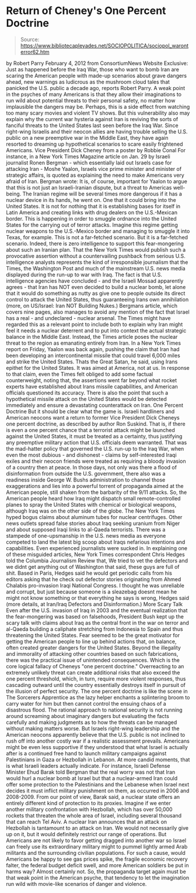 # Return of Cheney's One Percent Doctrine

> Source: https://www.bibliotecapleyades.net/SOCIOPOLITICA/sociopol_waronterror62.htm

by Robert Parry
February 4, 2012
from
ConsortiumNews Website
Exclusive: Just as
happened before the Iraq War, those who want to bomb
Iran are scaring the American people with made-up
scenarios about grave dangers ahead, new warnings as
ludicrous as the mushroom cloud tales that panicked
the U.S. public a decade ago, reports Robert Parry.
A weak point in the psyches of many Americans is
that they allow their imaginations to run wild about potential threats to
their personal safety, no matter how implausible the dangers may be.
Perhaps, this is a side effect from watching too
many scary movies and violent TV shows.
But this vulnerability also may explain why the current war hysteria against
Iran is reviving the sorts of fanciful threats to the United States last
seen before the Iraq War.
Since right-wing Israelis and their neocon
allies are having trouble selling the U.S. public on a new preemptive war in
the Middle East, they have again resorted to dreaming up hypothetical
scenarios to scare easily frightened Americans.
Vice President Dick Cheney
from a poster by Robbie Conal
For instance, in a New York Times Magazine
article on Jan. 29 by Israeli journalist Ronen Bergman - which
essentially laid out Israels case for attacking Iran - Moshe Yaalon,
Israels vice prime minister and minister of strategic affairs, is quoted as
explaining the need to make Americans very afraid of Iran.
Bergman wrote:
It is, of course, important for Yaalon to
argue that this is not just an Israeli-Iranian dispute, but a threat to
Americas well-being. The Iranian regime will be several times more
dangerous if it has a nuclear device in its hands, he went on. One
that it could bring into the United States. It is not for nothing that
it is establishing bases for itself in Latin America and creating links
with drug dealers on the U.S.-Mexican border.
This is happening in order to smuggle ordnance into the United States
for the carrying out of terror attacks. Imagine this regime getting
nuclear weapons to the U.S.-Mexico border and managing to smuggle it
into Texas, for example. This is not a far-fetched scenario.
But it is a far-fetched scenario. Indeed, there
is zero intelligence to support this fear-mongering about such an Iranian
plan.
That the New York Times would publish such a
provocative assertion without a countervailing pushback from serious U.S.
intelligence analysts represents the kind of irresponsible journalism that
the Times, the Washington Post and much of the mainstream U.S. news media
displayed during the run-up to war with Iraq.
The fact is that U.S. intelligence agencies have concluded - and the Israeli
Mossad apparently agrees - that Iran has NOT even decided to build a nuclear
bomb, let alone that it would do something as nutty as give one to people
outside its direct control to attack the United States, thus guaranteeing
Irans own annihilation (more, on US/Israel: Iran
NOT Building Nukes.)
Bergmans article, which covers nine pages, also manages to avoid any
mention of the fact that Israel has a real - and undeclared - nuclear
arsenal.
The Times might have regarded this as a relevant
point to include both to explain why Iran might feel it needs a nuclear
deterrent and to put into context the actual strategic balance in
the Middle
East.
Instead, the Times article poses the nuclear
threat to the region as emanating entirely from Iran.
In a New York Times
report on Friday, Yaalon was back again, pushing the
claim that Iran had been developing an intercontinental missile that could
travel 6,000 miles and strike the United States.
Thats the Great Satan, he said, using
Irans epithet for the United States. It was aimed at America, not at
us.
In response to that claim, even the Times felt
obliged to add some factual counterweight, noting that,
the assertions went far beyond what rocket
experts have established about Irans missile capabilities, and American
officials questioned its accuracy.
There is also the point that such a hypothetical
missile attack on the United States would be detected immediately and ensure
a devastating counterattack on Iran.
One Percent Doctrine
But it should be clear what the game is. Israeli hardliners and American
neocons want a return to former Vice President
Dick Cheneys one percent doctrine,
as described by author Ron Suskind.
That is, if there is even a one percent chance
that a terrorist attack might be launched against the United States, it must
be treated as a certainty, thus justifying any preemptive military action
that U.S. officials deem warranted.
That was the mad-hatter policy that governed the U.S. run-up to the Iraq
War, when even the most dubious - and dishonest - claims by self-interested
Iraqi exiles and their neocon friends were treated as requiring a bloody
invasion of a country then at peace.
In those days, not only was there a flood of disinformation from outside the
U.S. government, there also was a readiness inside
George W. Bushs administration to channel those
exaggerations and lies into a powerful torrent of propaganda aimed at the
American people, still shaken from the barbarity of the 9/11 attacks.
So, the American people heard how Iraq might dispatch small
remote-controlled planes to spray the United States with chemical or
biological weapons, although Iraq was on the other side of the globe. The
New York Times hyped bogus claims about aluminum tubes for nuclear
centrifuges. Other news outlets spread false stories about Iraq seeking
uranium from Niger and about supposed Iraqi links to al-Qaeda terrorists.
There was a stampede of one-upsmanship in the U.S. news media as everyone
competed to land the latest big scoop about Iraqs nefarious intentions and
capabilities. Even experienced journalists were sucked in.
In explaining one of these misguided articles,
New York Times correspondent Chris Hedges told the Columbia
Journalism Review that,
We tried to vet the defectors and we didnt
get anything out of Washington that said, these guys are full of
shit.
Based in Paris, Hedges said he would get
periodic calls from his editors asking that he check out defector stories
originating from Ahmed Chalabis pro-invasion Iraqi National Congress.
I thought he was unreliable and corrupt,
but just because someone is a sleazebag doesnt mean he might not know
something or that everything he says is wrong, Hedges said (more
details, at Iran/Iraq Defectors and
Disinformation.)
More Scary Talk
Even after the U.S. invasion of Iraq in 2003 and the eventual realization
that the fear-mongering was based on falsehoods, President Bush kept up the
scary talk with claims about Iraq as the central front in the war on
terror and al-Qaeda building a caliphate stretching from Indonesia to
Spain and thus threatening the United States.
Fear seemed to be the great motivator for getting the American people to
line up behind actions that, on balance, often created greater dangers for
the United States. Beyond the illegality and immorality of attacking other
countries based on such fabrications, there was the practical issue of
unintended consequences.
Which is the core logical fallacy of Cheneys "one percent doctrine."
Overreacting to an extremely unlikely threat can
create additional risks that also exceed the one percent threshold, which,
in turn, require more violent responses, thus cascading outward until the
country essentially destroys itself in pursuit of the illusion of perfect
security.
The one percent doctrine is like the scene in The Sorcerers Apprentice
as the lazy helper enchants a splintering broom to carry water for him but
then cannot control the ensuing chaos of a disastrous flood.
The rational approach to national security is not running around screaming
about imaginary dangers but evaluating the facts carefully and making
judgments as to how the threats can be managed without making matters worse.
But Israels right-wing leadership and the American neocons apparently
believe that the U.S. public is not inclined to rush off into another costly
war if a realistic assessment prevails. Americans might be even less
supportive if they understood that what Israel is actually after is a
continued free hand to launch military campaigns against Palestinians in
Gaza or Hezbollah in Lebanon.
At more candid moments, that is what Israeli leaders actually indicate.
For instance, Israeli Defense Minister Ehud
Barak told Bergman that the real worry was not that Iran would hurl a
nuclear bomb at Israel but that a nuclear-armed Iran could offer some
protection to the Palestinians and the Lebanese when Israel next decides it
must inflict military punishment on them, as occurred in 2006 and 2008-2009.
From our point of view, Barak said, a
nuclear state offers an entirely different kind of protection to its
proxies. Imagine if we enter another military confrontation with
Hezbollah, which has over 50,000 rockets that threaten the whole area of
Israel, including several thousand that can reach Tel Aviv. A nuclear
Iran announces that an attack on Hezbollah is tantamount to an attack on
Iran. We would not necessarily give up on it, but it would definitely
restrict our range of operations.
But Americans are not likely to favor getting
dragged into another war so Israel can freely use its extraordinary military
might to pummel lightly armed Arab militants and the surrounding civilian
populations.
For such a cause, would Americans be happy to
see gas prices spike, the fragile economic recovery falter, the federal
budget deficit swell, and more American soldiers be put in harms way?
Almost certainly not.
So, the propaganda target again must be that
weak point in the American psyche, that tendency to let the imagination run
wild with movie-like scenarios of danger and violence.
